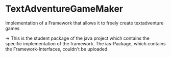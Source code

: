 # TextAdventureGameMaker
Implementation of a Framework that allows it to freely create textadventure games

-> This is the student package of the java project which contains the specific implementation of the framework. The ias-Package, which contains the Framework-Interfaces, couldn't be uploaded.  
